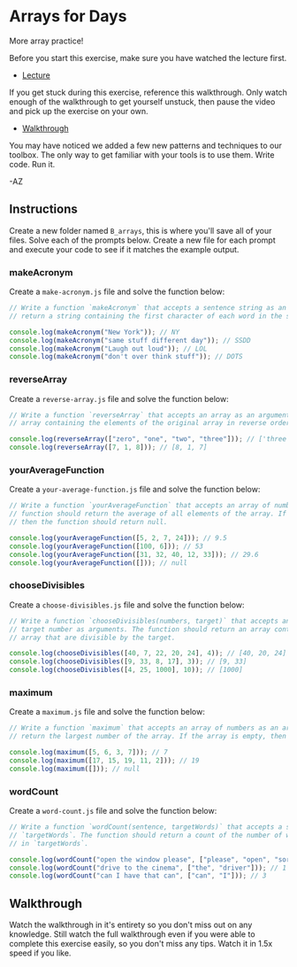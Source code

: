 # Arrays for Days

More array practice!

Before you start this exercise, make sure you have watched the lecture first.

+ [Lecture](https://youtu.be/M4OpbSGGnjw)

If you get stuck during this exercise, reference this walkthrough. Only watch enough of the
walkthrough to get yourself unstuck, then pause the video and pick up the exercise on your own.

+ [Walkthrough](https://youtu.be/l6dwZkBfi08)

You may have noticed we added a few new patterns and techniques to our toolbox. The only way to get
familiar with your tools is to use them. Write code. Run it.

-AZ

## Instructions

Create a new folder named `B_arrays`, this is where you'll save all of your files. Solve each of the
prompts below. Create a new file for each prompt and execute your code to see if it matches the
example output.

### makeAcronym

Create a `make-acronym.js` file and solve the function below:

```js
// Write a function `makeAcronym` that accepts a sentence string as an argument. The function should
// return a string containing the first character of each word in the sentence.

console.log(makeAcronym("New York")); // NY
console.log(makeAcronym("same stuff different day")); // SSDD
console.log(makeAcronym("Laugh out loud")); // LOL
console.log(makeAcronym("don't over think stuff")); // DOTS
```

### reverseArray

Create a `reverse-array.js` file and solve the function below:

```js
// Write a function `reverseArray` that accepts an array as an argument. The function should return a
// array containing the elements of the original array in reverse order.

console.log(reverseArray(["zero", "one", "two", "three"])); // ['three', 'two', 'one', 'zero']
console.log(reverseArray([7, 1, 8])); // [8, 1, 7]
```

### yourAverageFunction

Create a `your-average-function.js` file and solve the function below:

```js
// Write a function `yourAverageFunction` that accepts an array of numbers as an argument. The
// function should return the average of all elements of the array. If the input array is empty,
// then the function should return null.

console.log(yourAverageFunction([5, 2, 7, 24])); // 9.5
console.log(yourAverageFunction([100, 6])); // 53
console.log(yourAverageFunction([31, 32, 40, 12, 33])); // 29.6
console.log(yourAverageFunction([])); // null
```

### chooseDivisibles

Create a `choose-divisibles.js` file and solve the function below:

```js
// Write a function `chooseDivisibles(numbers, target)` that accepts an array of numbers and a
// target number as arguments. The function should return an array containing elements of the original
// array that are divisible by the target.

console.log(chooseDivisibles([40, 7, 22, 20, 24], 4)); // [40, 20, 24]
console.log(chooseDivisibles([9, 33, 8, 17], 3)); // [9, 33]
console.log(chooseDivisibles([4, 25, 1000], 10)); // [1000]
```

### maximum

Create a `maximum.js` file and solve the function below:

```js
// Write a function `maximum` that accepts an array of numbers as an argument. The function should 
// return the largest number of the array. If the array is empty, then the function should return null.

console.log(maximum([5, 6, 3, 7])); // 7
console.log(maximum([17, 15, 19, 11, 2])); // 19
console.log(maximum([])); // null
```

### wordCount

Create a `word-count.js` file and solve the function below:

```js
// Write a function `wordCount(sentence, targetWords)` that accepts a sentence string and an array of
// `targetWords`. The function should return a count of the number of words of the sentence that are
// in `targetWords`.

console.log(wordCount("open the window please", ["please", "open", "sorry"])); // 2
console.log(wordCount("drive to the cinema", ["the", "driver"])); // 1
console.log(wordCount("can I have that can", ["can", "I"])); // 3
```

## Walkthrough

Watch the walkthrough in it's entirety so you don't miss out on any knowledge. Still watch the full
walkthrough even if you were able to complete this exercise easily, so you don't miss any tips.
Watch it in 1.5x speed if you like.
